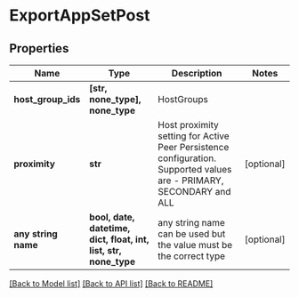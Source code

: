 # ExportAppSetPost


## Properties
Name | Type | Description | Notes
------------ | ------------- | ------------- | -------------
**host_group_ids** | **[str, none_type], none_type** | HostGroups | 
**proximity** | **str** | Host proximity setting for Active Peer Persistence configuration. Supported values are - PRIMARY, SECONDARY and ALL | [optional] 
**any string name** | **bool, date, datetime, dict, float, int, list, str, none_type** | any string name can be used but the value must be the correct type | [optional]

[[Back to Model list]](../README.md#documentation-for-models) [[Back to API list]](../README.md#documentation-for-api-endpoints) [[Back to README]](../README.md)


